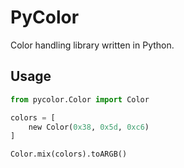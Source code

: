 # PyColor

Color handling library written in Python.

<!-- ## Installation
<!-- **Windows:** `pip install pycolor`

<!-- **Linux/macOS:** `pip3 install pycolor`
-->
## Usage
```py
from pycolor.Color import Color

colors = [
    new Color(0x38, 0x5d, 0xc6)
]

Color.mix(colors).toARGB()
```
